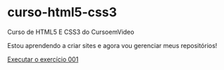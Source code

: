 # curso-html5-css3
Curso de HTML5 E CSS3 do CursoemVideo

Estou aprendendo a criar sites e agora vou gerenciar meus repositórios!

<a href="https://mateusfonseca14.github.io/curso-html5-css3/modulo1/html-css/exercicios/ex001/index">Executar o exercício 001</a>